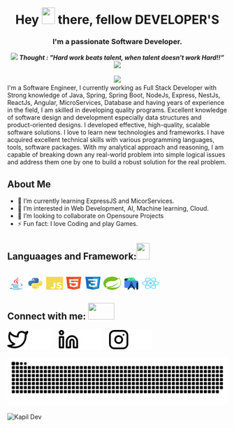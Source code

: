<h1 align="center">Hey <img src="https://raw.githubusercontent.com/MartinHeinz/MartinHeinz/master/wave.gif" width="30px" height="38"> there, fellow DEVELOPER'S</h1>
<h3 align="center">I'm a passionate Software Developer.</h3>

<p align="center">
<img src="https://media.giphy.com/media/qjqUcgIyRjsl2/giphy.gif" width="50" /> <b><i align="center">Thought : "Hard work beats talent, when talent doesn't work Hard!!”</i></b> <img src="https://media.giphy.com/media/qjqUcgIyRjsl2/giphy.gif" width="50" />
</p>

<div align="center">
 <!---
 [![Typing SVG](https://readme-typing-svg.herokuapp.com?font=IBM+Plex+sans&weight=540&size=32&pause=1000&color=FF1493&width=435&lines=Hey!+It's+Ajay+Verma;I'm+a+Software+Developer;I+%E2%9D%A4+LeetCode+Web+3.0)](https://git.io/typing-svg) --->
  <img src="https://readme-typing-svg.herokuapp.com?font=IBM+Plex+sans&weight=540&size=32&pause=1000&color=FF1493&width=435&lines=Hey!+It's+Kapil+Dev;I'm+a+Software+Developer;I+%E2%9D%A4+LeetCode+Web+3.0)](https://git.io/typing-svg" />
 
</div>
I'm a Software Engineer, I currently working as Full Stack Developer with Strong knowledge of Java, Spring, Spring
Boot, NodeJs, Express, NestJs, ReactJs, Angular, MicroServices, Database and having years of experience in the field, I am skilled in developing quality programs.
Excellent knowledge of software design and development especially data structures and product-oriented designs.
I developed effective, high-quality, scalable software solutions. I love to learn new technologies and frameworks.
I have acquired excellent technical skills with various programming languages, tools, software packages. With my analytical approach and reasoning, I am capable of breaking down any real-world problem into simple logical issues and address them one by one to build a robust solution for the real problem.

## About Me

- 🌱 I’m currently learning ExpressJS and MicorServices.
- 👀 I’m interested in Web Development, AI, Machine learning, Cloud.
- 👯 I’m looking to collaborate on Opensoure Projects
- ⚡ Fun fact: I love Coding and play Games.

## Languaages and Framework:<img src = "https://media2.giphy.com/media/QssGEmpkyEOhBCb7e1/giphy.gif?cid=ecf05e47a0n3gi1bfqntqmob8g9aid1oyj2wr3ds3mg700bl&rid=giphy.gif" width = 30px height="38">

<div style="display: inline_block"><br>
  <img align="center" alt="Kapil-dev-Java" height="30" width="40" src="https://raw.githubusercontent.com/devicons/devicon/master/icons/java/java-original.svg">
  <img align="center" alt="Kapil-dev-Python" height="30" width="40" src="https://raw.githubusercontent.com/devicons/devicon/master/icons/python/python-original.svg">
  <img align="center" alt="Kapil-dev-Js" height="30" width="40" src="https://raw.githubusercontent.com/devicons/devicon/master/icons/javascript/javascript-plain.svg">
  <img align="center" alt="Kapil-dev-HTML" height="30" width="40" src="https://raw.githubusercontent.com/devicons/devicon/master/icons/html5/html5-original.svg">
  <img align="center" alt="Kapil-dev-CSS" height="30" width="40" src="https://raw.githubusercontent.com/devicons/devicon/master/icons/css3/css3-original.svg">
  <img align="center" alt="Kapil-dev-React" height="30" width="40" src="https://raw.githubusercontent.com/devicons/devicon/master/icons/spring/spring-original.svg">
  <img align="center" alt="Kapil-dev-React" height="30" width="40" src="https://raw.githubusercontent.com/devicons/devicon/master/icons/androidstudio/androidstudio-original.svg">
  <img align="center" alt="Kapil-dev-React" height="30" width="40" src="https://raw.githubusercontent.com/devicons/devicon/master/icons/react/react-original.svg">
   
 
</div>

## Connect with me: <img src='https://raw.githubusercontent.com/ShahriarShafin/ShahriarShafin/main/Assets/handshake.gif' width="60px" height="38">
<p align="left">

[![website](./img/twitter-light.svg)]()
[![website](./img/twitter-dark.svg)]()
&nbsp;&nbsp;
[![website](./img/linkedin-light.svg)]()
[![website](./img/linkedin-dark.svg)]()
&nbsp;&nbsp;
[![website](./img/instagram-light.svg)]()
[![website](./img/instagram-dark.svg)]()

 ![Snake animation](https://github.com/ajayxverma/ajayxverma/blob/main/img/github-grid-snake.svg)
 
 ![Kapil Dev]()
 
<!---
I am a Software Engineer. I develop effective, high-quality, scalable software solutions. I love to learn new technologies and frameworks.
I have acquired decent technical skills with various programming languages, tools, software packages. With my analytical approach and reasoning, I am capable of breaking down any real-world problem into simple logical issues and address them one by one to build a robust solution for the real problem.
kapilxdev/kapilxdev is a ✨ special ✨ repository because its `README.md` (this file) appears on your GitHub profile.
You can click the Preview link to take a look at your changes. 

<!--
**KapilXDev/KapilXDev** is a ✨ _special_ ✨ repository because its `README.md` (this file) appears on your GitHub profile.

Here are some ideas to get you started:

- 🔭 I’m currently working on ...
- 🌱 I’m currently learning ...
- 👯 I’m looking to collaborate on ...
- 🤔 I’m looking for help with ...
- 💬 Ask me about ...
- 📫 How to reach me: ...
- 😄 Pronouns: ...
- ⚡ Fun fact: ...
-->
